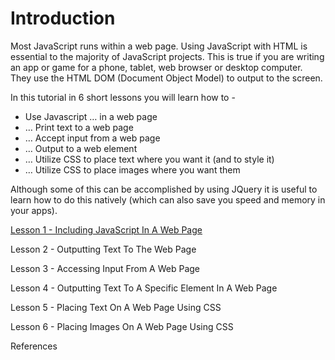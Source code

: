 Introduction
============

Most JavaScript runs within a web page.  Using JavaScript with HTML is essential to the majority of JavaScript projects.  This is true if you are writing an app or game for a phone, tablet, web browser or desktop computer. They use the HTML DOM (Document Object Model) to output to the screen.

In this tutorial in 6 short lessons you will learn how to - 

* Use Javascript … in a web page
* … Print text to a web page
* … Accept input from a web page
* … Output to a web element
* … Utilize CSS to place text where you want it (and to style it)
* … Utilize CSS to place images where you want them

Although some of this can be accomplished by using JQuery it is useful to learn how to do this natively (which can also save you speed and memory in your apps).

[Lesson 1 - Including JavaScript In A Web Page](lesson-1.md)

Lesson 2 - Outputting Text To The Web Page

Lesson 3 - Accessing Input From A Web Page

Lesson 4 - Outputting Text To A Specific Element In A Web Page

Lesson 5 - Placing Text On A Web Page Using CSS

Lesson 6 - Placing Images On A Web Page Using CSS

References


